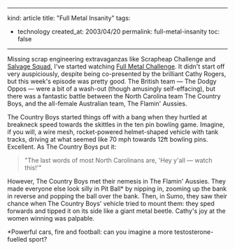 -----
kind: article
title: "Full Metal Insanity"
tags:
- technology
created_at: 2003/04/20
permalink: full-metal-insanity
toc: false
-----

<p>Missing scrap engineering extravaganzas like Scrapheap Challenge and <a href="http://www.channel4.com/science/microsites/S/salvage_squad/index.html">Salvage Squad</a>, I've started watching <a href="http://www.channel4.com/science/microsites/F/fmc/index.html">Full Metal Challenge</a>. It didn't start off very auspiciously, despite being co-presented by the brilliant Cathy Rogers, but this week's episode was pretty good. The British team &mdash; The Dodgy Oppos &mdash; were a bit of a wash-out (though amusingly self-effacing), but there was a fantastic battle between the North Carolina team The Country Boys, and the all-female Australian team, The Flamin' Aussies.</p>

<p>The Country Boys started things off with a bang when they hurtled at breakneck speed towards the skittles in the ten pin bowling game. Imagine, if you will, a wire mesh, rocket-powered helmet-shaped vehicle with tank tracks, driving at what seemed like 70 mph towards 12ft bowling pins. Excellent. As The Country Boys put it:</p>

<blockquote>"The last words of most North Carolinans are, 'Hey y'all &mdash; watch this!'"</blockquote>

<p>However, The Country Boys met their nemesis in The Flamin' Aussies. They made everyone else look silly in Pit Ball* by nipping in, zooming up the bank in reverse and popping the ball over the bank. Then, in Sumo, they saw their chance when The Country Boys' vehicle tried to mount them: they sped forwards and tipped it on its side like a giant metal beetle. Cathy's joy at the women winning was palpable.</p>

<p>*Powerful cars, fire and football: can you imagine a more testosterone-fuelled sport?</p>


